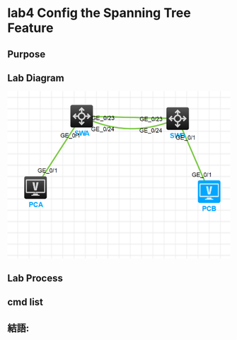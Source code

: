 # lab4 Config the Spanning Tree Feature

## Purpose

## Lab Diagram

![](https://github.com/eddylin2015/H3C-CM446-10-2025-C/blob/main/img/hcl_aefc21344210.png?raw=true)

## Lab Process

## cmd list

## 結語:

